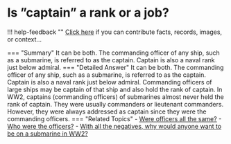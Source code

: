 # Is ”captain” a rank or a job?

!!! help-feedback ""
    <a href="/feedback/" data-feedback-link>Click here</a>
    if you can contribute facts, records, images, or context…

<a id="summary"></a>
=== "Summary"
    It can be both. The commanding officer of any ship, such as a submarine, is referred to as the captain. Captain is also a naval rank just below admiral.
=== "Detailed Answer"
    It can be both.  The commanding officer of any ship, such as a submarine, is referred to as the captain.  Captain is also a naval rank just below admiral.  Commanding officers of large ships may be captain of that ship and also hold the rank of captain.  In WW2, captains (commanding officers) of submarines almost never held the rank of captain.  They were usually commanders or lieutenant commanders.  However, they were always addressed as captain since they were the commanding officers.
=== "Related Topics"
    - [Were officers all the same?](./were-officers-all-the-same.md#summary)
    - [Who were the officers?](./who-were-the-officers.md#summary)
    - [With all the negatives, why would anyone want to be on a submarine in WW2?](./with-all-the-negatives-why-would-anyone-want-to-be-on-a-submarine-in-ww2.md#summary)